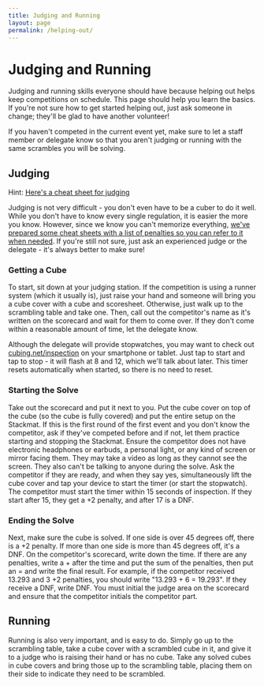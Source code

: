 ```yaml
---
title: Judging and Running
layout: page
permalink: /helping-out/
---
```

Judging and Running
===================

Judging and running skills everyone should have because helping out helps keep competitions on schedule. This page should help you learn the basics. If you're not sure how to get started helping out, just ask someone in change; they'll be glad to have another volunteer!

If you haven't competed in the current event yet, make sure to let a staff member or delegate know so that you aren't judging or running with the same scrambles you will be solving.

Judging
-------

Hint: [Here's a cheat sheet for judging](./Cheat%20Sheet.pdf)

Judging is not very difficult - you don't even have to be a cuber to do it well. While you don't have to know every single regulation, it is easier the more you know. However, since we know you can't memorize everything, [we've prepared some cheat sheets with a list of penalties so you can refer to it when needed](./Cheat%20Sheet.pdf). If you're still not sure, just ask an experienced judge or the delegate - it's always better to make sure!

### Getting a Cube

To start, sit down at your judging station. If the competition is using a runner system (which it usually is), just raise your hand and someone will bring you a cube cover with a cube and scoresheet. Otherwise, just walk up to the scrambling table and take one. Then, call out the competitor's name as it's written on the scorecard and wait for them to come over. If they don't come within a reasonable amount of time, let the delegate know.

Although the delegate will provide stopwatches, you may want to check out [cubing.net/inspection](http://cubing.net/inspection) on your smartphone or tablet. Just tap to start and tap to stop - it will flash at 8 and 12, which we'll talk about later. This timer resets automatically when started, so there is no need to reset.

### Starting the Solve

Take out the scorecard and put it next to you. Put the cube cover on top of the cube (so the cube is fully covered) and put the entire setup on the Stackmat. If this is the first round of the first event and you don't know the competitor, ask if they've competed before and if not, let them practice starting and stopping the Stackmat. Ensure the competitor does not have electronic headphones or earbuds, a personal light, or any kind of screen or mirror facing them. They may take a video as long as they cannot see the screen. They also can't be talking to anyone during the solve. Ask the competitor if they are ready, and when they say yes, simultaneously lift the cube cover and tap your device to start the timer (or start the stopwatch). The competitor must start the timer within 15 seconds of inspection. If they start after 15, they get a +2 penalty, and after 17 is a DNF.

### Ending the Solve

Next, make sure the cube is solved. If one side is over 45 degrees off, there is a +2 penalty. If more than one side is more than 45 degrees off, it's a DNF. On the competitor's scorecard, write down the time. If there are any penalties, write a + after the time and put the sum of the penalties, then put an = and write the final result. For example, if the competitor received 13.293 and 3 +2 penalties, you should write "13.293 + 6 = 19.293". If they receive a DNF, write DNF. You must initial the judge area on the scorecard and ensure that the competitor initials the competitor part.

Running
-------

Running is also very important, and is easy to do. Simply go up to the scrambling table, take a cube cover with a scrambled cube in it, and give it to a judge who is raising their hand or has no cube. Take any solved cubes in cube covers and bring those up to the scrambling table, placing them on their side to indicate they need to be scrambled.
